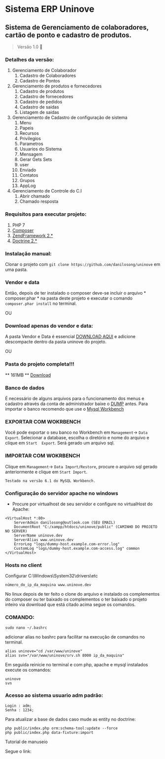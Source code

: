 # Sistema ERP Uninove
## Sistema de Gerenciamento de colaboradores, cartão de ponto e cadastro de produtos.


> Versão 1.0 :tada: 

### Detalhes da versão:
1. Gerenciamento de Colaborador
    1. Cadastro de Colaboradores
    2. Cadastro de Pontos
2. Gerenciamento de produtos e fornecedores
    1. Cadastro de produtos
    2. Cadastro de fornecedores
    3. Cadastro de pedidos
    4. Cadastro de saidas
    5. Listagem de saidas
3. Gerenciamento de Cadastro de configuração de sistema
    1. Menu
    2. Papeis
    3. Recursos
    4. Privilegios
    5. Parametros
    6. Usuarios do Sistema
    7. Mensagem
    8. Gerar Gets Sets
    9. user
    10. Enviado
    11. Contatos
    12. Grupos
    13. AppLog
4. Gerenciamento de Controle do C.I
    1. Abrir chamado
    2. Chamado resposta



### Requisitos para executar projeto:
1. PHP 7
2. [Composer](https://getcomposer.org/)
3. [ZendFramework 2.*](https://framework.zend.com/)
4. [Doctrine 2.*](http://www.doctrine-project.org/)

### Instalação manual:
Clonar o projeto com `git clone https://github.com/danilosong/uninove` em uma pasta.

### Vendor e data
Então, depois de ter instalado o composer deve-se incluir o arquivo * composer.phar * 
na pasta deste projeto e executar o comando `composer.phar install` no terminal. 

OU

### Download apenas do vendor e data:
A pasta Vendor e Data é essencial [DOWNLOAD AQUI](https://goo.gl/Voyacn) e 
adicione descompacte dentro da pasta uninove do projeto.

OU

### Pasta do projeto completa!!!
** 161MB **
[Download](https://goo.gl/AGTAVm)


### Banco de dados

É necessário de alguns arquivos para o funcionamento dos menus e cadastro através da conta
de administrador baixe o [DUMP](https://goo.gl/k6vUEq) antes. Para importar o banco
recomendo que use o [Mysql Workbench](https://dev.mysql.com/downloads/workbench/)

### EXPORTAR COM WOKRBENCH
Você pode exportar o seu banco no Workbench em `Management`-> `Data Export`. 
Selecionar a database, escolha o diretório e nome do arquivo e clique em `Start 
Export`. Será gerado um arquivo sql.

### IMPORTAR COM WOKRBENCH
Clique em `Management`->  `Data Import/Restore`, 
procure o arquivo sql gerado anteriormente e clique em `Start Import`.
```
Testado na versão 6.1 do MySQL Workbench.
```

### Configuração do servidor apache no windows
- Procure por virtualhost de seu servidor e configure no virtualHost do Apache:
```
<VirtualHost *:80>
    ServerAdmin danilosong@outlook.com (SEU EMAIL)
    DocumentRoot "C:/xampp/htdocs/uninove/public" (CAMINHO DO PROJETO NO SERVER)
    ServerName uninove.dev
    ServerAlias www.uninove.dev
    ErrorLog "logs/dummy-host.example.com-error.log"
    CustomLog "logs/dummy-host.example.com-access.log" common
</VirtualHost>
```

### Hosts no client
Configurar C:\Windows\System32\drivers\etc
```
número_do_ip_da_maquina www.uninove.dev
```

No linux depois de ter feito o clone do arquivo e instalado os complementos do
composer ou ter baixado os complementos o ter baixado o projeto inteiro 
via download que está citado acima segue os comandos.

### COMANDO:
```
sudo nano ~/.bashrc
```

adicionar alias no bashrc para facilitar na execução de comandos no terminal.

```
alias uninove="cd /var/www/uninove"
alias svn="/var/www/uninove/srv.sh 8000 ip_da_maquina"
```
Em seguida reinicie no terminal e com php, apache e mysql instalados 
execute os comandos:
```
uninove
svn
```

### Acesso ao sistema usuario adm padrão:

```
Login : adm;
Senha : 1234;
```

Para atualizar a base de dados caso mude as entity no doctrine:
```
php public/index.php orm:schema-tool:update --force
php public/index.php data-fixture:import
```
Tutorial de manuseio 

Segue o link: 